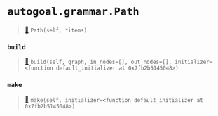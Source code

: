 # `autogoal.grammar.Path`

> [📝](https://github.com/autogal/autogoal/blob/master/autogoal/grammar/_graph.py#L185)
> `Path(self, *items)`

### `build`

> [📝](https://github.com/autogoal/autogoal/blob/master/autogoal/grammar/_graph.py#L191)
> `build(self, graph, in_nodes=[], out_nodes=[], initializer=<function default_initializer at 0x7fb2b5145048>)`

### `make`

> [📝](https://github.com/autogoal/autogoal/blob/master/autogoal/grammar/_graph.py#L161)
> `make(self, initializer=<function default_initializer at 0x7fb2b5145048>)`

